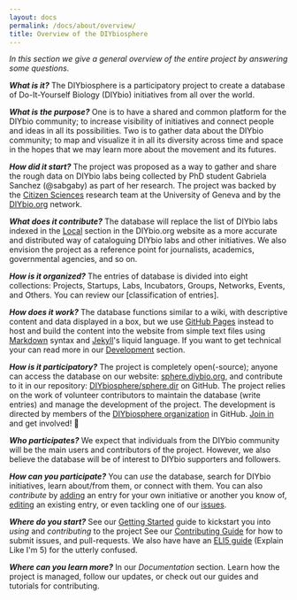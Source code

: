 ```yaml
---
layout: docs
permalink: /docs/about/overview/
title: Overview of the DIYbiosphere
---
```


_In this section we give a general overview of the entire project by answering some questions._

**_What is it?_**
The DIYbiosphere is a participatory project to create a database of Do-It-Yourself Biology (DIYbio) initiatives from all over the world.

**_What is the purpose?_**
One is to have a shared and common platform for the DIYbio community; to increase visibility of initiatives and connect people and ideas in all its possibilities. Two is to gather data about the DIYbio community; to map and visualize it in all its diversity across time and space in the hopes that we may learn more about the movement and its futures.

**_How did it start?_**
The project was proposed as a way to gather and share the rough data on DIYbio labs being collected by PhD student Gabriela Sanchez (@sabgaby) as part of her research. The project was backed by the [Citizen Sciences] research team at the University of Geneva and by the [DIYbio.org] network.

**_What does it contribute?_**
The database will replace the list of DIYbio labs indexed in the [Local] section in the DIYbio.org website as a more accurate and distributed way of cataloguing DIYbio labs and other initiatives. We also envision the project as a reference point for journalists, academics, governmental agencies, and so on.

**_How is it organized?_**
The entries of database is divided into eight collections: Projects, Startups, Labs, Incubators, Groups, Networks, Events, and Others. You can review our [classification of entries].

**_How does it work?_**
The database functions similar to a wiki, with descriptive content and data displayed in a box, but we use [GitHub Pages] instead to host and build the content into the website from simple text files using [Markdown] syntax and [Jekyll]'s liquid language. If you want to get technical your can read more in our [Development] section.

**_How is it participatory?_**
The project is completely open(-source); anyone can access the database on our website: [sphere.diybio.org], and contribute to it in our repository: [DIYbiosphere/sphere.dir] on GitHub. The project relies on the work of volunteer contributors to maintain the database (write entries) and manage the development of the project. The development is directed by members of the [DIYbiosphere organization] in GitHub. [Join in] and get involved! :dancers:

**_Who participates?_**
We expect that individuals from the DIYbio community will be the main users and contributors of the project. However, we also believe the database will be of interest to DIYbio supporters and followers.

**_How can you participate?_**
You can _use_ the database, search for DIYbio initiatives, learn about/from them, or connect with them. You can also _contribute_ by [adding] an entry for your own initiative or another you know of, [editing] an existing entry, or even tackling one of our [issues].

**_Where do you start?_**
See our [Getting Started] guide to kickstart you into _using_ and _contributing_ to the project See our [Contributing Guide] for how to submit issues, and pull-requests. We also have have an [ELI5 guide] (Explain Like I'm 5) for the utterly confused.

**_Where can you learn more?_**
In our _Documentation_ section. Learn how the project is managed, follow our updates, or check out our guides and tutorials for contributing.

[DIYbiosphere organization]: https://github.com/DIYbiosphere "Go to the DIYbiosphere organization GitHub page"
[join in]: /docs/help/contributing/#request-membership "How to request membership"
[sphere.diybio.org]: http://sphere.diybio.org/ "Go to DIYbiosphere homepage"
[DIYbiosphere/sphere.dir]: https://github.com/DIYbiosphere/sphere.dir "Go to DIYbiosphere database repository"
[adding]: /docs/help/tutorials/add-entry/ "How to add an entry"
[editing]: /docs/help/tutorials/edit-entry/ "How to edit an entry"
[issues]: https://github.com/DIYbiosphere/sphere.dir/issues "Go to our GitHub Issues"
[Getting Started]: /docs/help/getting-started/ "How to use and contribute to the database"
[Citizen Sciences]: http://citizensciences.net/ "Go to Citizen Sciences homepage"
[DIYbio.org]: https://diybio.org/ "Go to DIYbio.org homepage"
[Local]: https://diybio.org/local/ "Go to the local list of DIYbio.org"
[GitHub Pages]: https://pages.github.com/ "Learn about GitHub Pages from GitHub"
[Markdown]: https://guides.github.com/features/mastering-markdown/ "Learn about Markdown from GitHub"
[Jekyll]: https://jekyllrb.com/ "Go to Jekyll's homepage"
[Development]: /docs/help/basics/#development "Learn more about the basics of the development"
[defining collections]: /docs/help/basics/databse/#collection-of-entries
[ElI5 Guide]: /docs/help/eli5-guide/
[Contributing Guide]: /docs/help/contributing/
